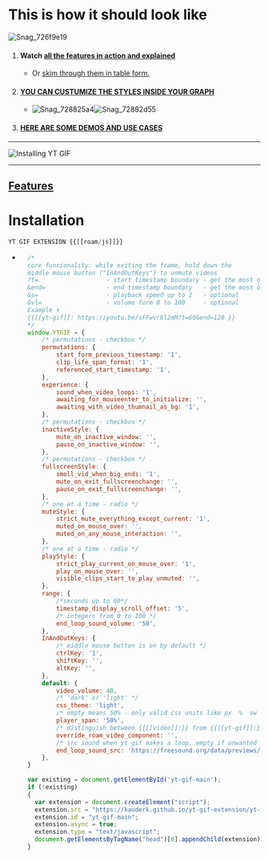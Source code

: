 # This is how it should look like
![Snag_726f9e19](https://user-images.githubusercontent.com/65237382/136782227-2fa80c84-bf90-47c2-aa85-e07852c589e7.png)


1. #### Watch [all the features in action and explained](https://www.youtube.com/watch?v=RW_vkyf0Uek&list=PLsUa74AKSzOrSLn0hYz6taAuQ_XfhPQIg&index=1)
      - Or [skim through them in table form.](https://github.com/kauderk/kauderk.github.io/tree/main/yt-gif-extension#features) 
3. #### [YOU CAN CUSTUMIZE THE STYLES INSIDE YOUR GRAPH](https://github.com/kauderk/kauderk.github.io/tree/main/yt-gif-extension/themes)
      - ![Snag_728825a4](https://user-images.githubusercontent.com/65237382/136785359-91e3fa14-d1fe-40df-98a7-79d4539109f1.png)![Snag_72882d55](https://user-images.githubusercontent.com/65237382/136785363-98206bb8-8ef7-4270-a60d-28ccc09c7875.png)   
4. #### [HERE ARE SOME DEMOS AND USE CASES](https://github.com/kauderk/kauderk.github.io/tree/main/yt-gif-extension/install/DEMOS)

---

![Installing YT GIF](https://user-images.githubusercontent.com/65237382/137433155-79f1a29a-4b1b-4f2b-8a56-8627e71ac44d.gif)

---

## [Features](https://github.com/kauderk/kauderk.github.io/blob/main/yt-gif-extension/README.md#features)

# Installation

```javascript
YT GIF EXTENSION {{[[roam/js]]}}
```

  - ```javascript
      /*
      core funcionality: while exiting the frame, hold down the 
      middle mouse button ("InAndOutKeys") to unmute videos
      ?t=                   - start timestamp boundary - get the most out the extension - optional
      &end=                 - end timestamp boundary   - get the most out the extension - optional
      &s=                   - playback speed up to 2   - optional 
      &vl=                  - volume form 0 to 100     - optional
      Example ⬇️
      {{[[yt-gif]]: https://youtu.be/sFFwvr6l2mM?t=60&end=120 }}
      */
      window.YTGIF = {
          /* permutations - checkbox */
          permutations: {
              start_form_previous_timestamp: '1',
              clip_life_span_format: '1',
              referenced_start_timestamp: '1',
          },
          experience: {
              sound_when_video_loops: '1',
              awaiting_for_mouseenter_to_initialize: '',
              awaiting_with_video_thumnail_as_bg: '1',
          },
          /* permutations - checkbox */
          inactiveStyle: {
              mute_on_inactive_window: '',
              pause_on_inactive_window: '',
          },
          /* permutations - checkbox */
          fullscreenStyle: {
              smoll_vid_when_big_ends: '1',
              mute_on_exit_fullscreenchange: '',
              pause_on_exit_fullscreenchange: '',
          },
          /* one at a time - radio */
          muteStyle: {
              strict_mute_everything_except_current: '1',
              muted_on_mouse_over: '',
              muted_on_any_mouse_interaction: '',
          },
          /* one at a time - radio */
          playStyle: {
              strict_play_current_on_mouse_over: '1',
              play_on_mouse_over: '',
              visible_clips_start_to_play_unmuted: '',
          },
          range: {
              /*seconds up to 60*/
              timestamp_display_scroll_offset: '5',
              /* integers from 0 to 100 */
              end_loop_sound_volume: '50',
          },
          InAndOutKeys: {
              /* middle mouse button is on by default */
              ctrlKey: '1',
              shiftKey: '',
              altKey: '',
          },
          default: {
              video_volume: 40,
              /* 'dark' or 'light' */
              css_theme: 'light',
              /* empty means 50% - only valid css units like px  %  vw */
              player_span: '50%',
              /* distinguish between {{[[video]]:}} from {{[[yt-gif]]:}} or 'both' which is also valid*/
              override_roam_video_component: '',
              /* src sound when yt gif makes a loop, empty if unwanted */
              end_loop_sound_src: 'https://freesound.org/data/previews/256/256113_3263906-lq.mp3',
          },
      }

      var existing = document.getElementById('yt-gif-main');
      if (!existing) 
      {
        var extension = document.createElement("script");
        extension.src = "https://kauderk.github.io/yt-gif-extension/yt-gif-main.js";
        extension.id = "yt-gif-main";
        extension.async = true;
        extension.type = "text/javascript";
        document.getElementsByTagName("head")[0].appendChild(extension);
      }
     ```




ﾠ
